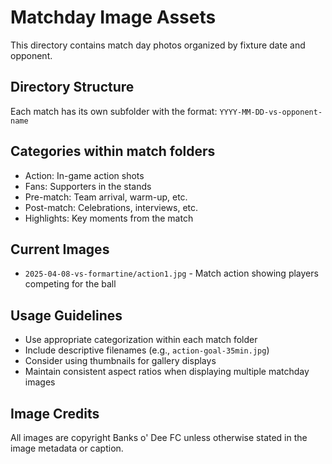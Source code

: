 
# Matchday Image Assets

This directory contains match day photos organized by fixture date and opponent.

## Directory Structure
Each match has its own subfolder with the format:
`YYYY-MM-DD-vs-opponent-name`

## Categories within match folders
- Action: In-game action shots
- Fans: Supporters in the stands
- Pre-match: Team arrival, warm-up, etc.
- Post-match: Celebrations, interviews, etc.
- Highlights: Key moments from the match

## Current Images
- `2025-04-08-vs-formartine/action1.jpg` - Match action showing players competing for the ball

## Usage Guidelines
- Use appropriate categorization within each match folder
- Include descriptive filenames (e.g., `action-goal-35min.jpg`)
- Consider using thumbnails for gallery displays
- Maintain consistent aspect ratios when displaying multiple matchday images

## Image Credits
All images are copyright Banks o' Dee FC unless otherwise stated in the image metadata or caption.
